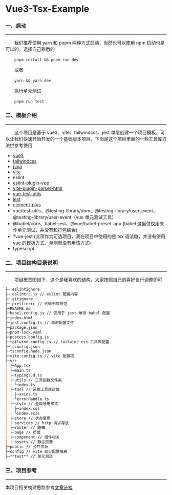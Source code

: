 # Vue3-Tsx-Example

### 一、启动

---

&emsp;&emsp;我们推荐使用 yarn 和 pnpm 两种方式启动，当然也可以使用 npm 启动也是可以的，选择自己熟悉的

&emsp;&emsp;`pnpm install && pnpm run dev`

&emsp;&emsp;或者

&emsp;&emsp;`yarn && yarn dev`

&emsp;&emsp;执行单元测试

&emsp;&emsp;`pnpm run test`

### 二、模板介绍

---

&emsp;&emsp;这个项目是基于 vue3、vite、tailwindcss、jest 单层创建一个项目模板，可以让我们快速开始开发的一个基础版本项目，下面是这个项目里面的一些工具库方法供参考使用

- [vue3](https://v3.cn.vuejs.org/api/)
- [tailwindcss](https://www.tailwindcss.cn/docs)
- [pina](https://pinia.vuejs.org/introduction.html)
- [vite](https://vitejs.cn/)
- eslint
- [eslint-plugin-vue](https://eslint.vuejs.org/)
- [vite-plugin-parser-html](https://github.com/KanadeHu/vite-plugin-parse-html)
- [vue-test-utils](https://test-utils.vuejs.org/)
- [jest](https://www.jestjs.cn/)
- [element-plus](https://element-plus.org/zh-CN/)
- vue/test-utils、@testing-library/dom、@testing-library/user-event、@testing-library/user-event（vue 单元测试工具）
- @babel/core、babel-jest、@vue/babel-preset-app (babel 这里仅仅用来作单元测试，并没有和打包结合)
- ?vue-jest (此项作为可选项目，我在项目中使用的是 tsx 语法糖，并没有使用 vue 的模板方式，单测就没有用该方式)
- typescript

### 二、项目结构目录说明

---

&emsp;&emsp;项目概览图如下，这个是我喜欢的结构，大家按照自己的喜好自行调整即可

```markdown
├─.eslintignore
├─.eslintrc.js // eslint 配置内容
├─.gitignore
├─.prettierrc // 代码书写规范
├─README.md
├─babel.config.js // 仅用于 jest 单测 babel 配置
├─index.html
├─jest.config.ts // 单测配置文件
├─package.json
├─pnpm-lock.yaml
├─postcss.config.js
├─tailwind.config.js // tailwind css 工具库配置
├─tsconfig.json
├─tsconfig.node.json
├─vite.config.ts // vite 配置项
├─src
| ├─App.tsx
| ├─main.ts
| ├─typings.d.ts
| ├─utils // 工具函数文件夹
| | └index.ts
| ├─tool // 系统工具库封装
| | ├─axios.ts
| | └errorHandle.ts
| ├─style // 全局通用样式
| | ├─index.css
| | └index.scss
| ├─store // 状态管理
| ├─services // http 请求存放
| ├─router // 路由
| ├─page // 页面
| ├─component // 组件相关
| ├─assets // 静态资源
├─public // 公共资源
├─config // vite 部分配置抽离
├─**test** // 单元测试
```

### 三、项目参考

---

本项目相关构建思路参考[文章链接](https://juejin.cn/post/7097633315028467748)
